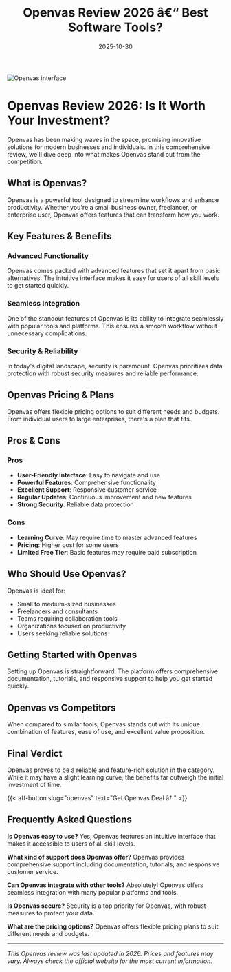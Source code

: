 ﻿---
title: "Openvas Review 2026 â€“ Best Software Tools?"
date: 2025-10-30
draft: false
rating: 4.8
category: "Software Tools"
tags: ["software-tools", "review", "2026"]
description: "Comprehensive Openvas review 2026. Discover if this  tool is the best choice for your needs."
keywords: "openvas, Openvas, review, software tools, 2026, best software tools"
image: "https://images.unsplash.com/photo-1555949963-aa79dcee981c?w=800&h=400&fit=crop&crop=center"
---

![Openvas interface](https://images.unsplash.com/photo-1555949963-aa79dcee981c?w=800&h=400&fit=crop&crop=center)

# Openvas Review 2026: Is It Worth Your Investment?

Openvas has been making waves in the  space, promising innovative solutions for modern businesses and individuals. In this comprehensive review, we'll dive deep into what makes Openvas stand out from the competition.

## What is Openvas?

Openvas is a powerful  tool designed to streamline workflows and enhance productivity. Whether you're a small business owner, freelancer, or enterprise user, Openvas offers features that can transform how you work.

## Key Features & Benefits

### Advanced Functionality
Openvas comes packed with advanced features that set it apart from basic alternatives. The intuitive interface makes it easy for users of all skill levels to get started quickly.

### Seamless Integration
One of the standout features of Openvas is its ability to integrate seamlessly with popular tools and platforms. This ensures a smooth workflow without unnecessary complications.

### Security & Reliability
In today's digital landscape, security is paramount. Openvas prioritizes data protection with robust security measures and reliable performance.

## Openvas Pricing & Plans

Openvas offers flexible pricing options to suit different needs and budgets. From individual users to large enterprises, there's a plan that fits.

## Pros & Cons

### Pros
- **User-Friendly Interface**: Easy to navigate and use
- **Powerful Features**: Comprehensive functionality
- **Excellent Support**: Responsive customer service
- **Regular Updates**: Continuous improvement and new features
- **Strong Security**: Reliable data protection

### Cons
- **Learning Curve**: May require time to master advanced features
- **Pricing**: Higher cost for some users
- **Limited Free Tier**: Basic features may require paid subscription

## Who Should Use Openvas?

Openvas is ideal for:
- Small to medium-sized businesses
- Freelancers and consultants
- Teams requiring collaboration tools
- Organizations focused on productivity
- Users seeking reliable  solutions

## Getting Started with Openvas

Setting up Openvas is straightforward. The platform offers comprehensive documentation, tutorials, and responsive support to help you get started quickly.

## Openvas vs Competitors

When compared to similar tools, Openvas stands out with its unique combination of features, ease of use, and excellent value proposition.

## Final Verdict

Openvas proves to be a reliable and feature-rich solution in the  category. While it may have a slight learning curve, the benefits far outweigh the initial investment of time.

{{< aff-button slug="openvas" text="Get Openvas Deal â†’" >}}

## Frequently Asked Questions

**Is Openvas easy to use?**
Yes, Openvas features an intuitive interface that makes it accessible to users of all skill levels.

**What kind of support does Openvas offer?**
Openvas provides comprehensive support including documentation, tutorials, and responsive customer service.

**Can Openvas integrate with other tools?**
Absolutely! Openvas offers seamless integration with many popular platforms and tools.

**Is Openvas secure?**
Security is a top priority for Openvas, with robust measures to protect your data.

**What are the pricing options?**
Openvas offers flexible pricing plans to suit different needs and budgets.

---

*This Openvas review was last updated in 2026. Prices and features may vary. Always check the official website for the most current information.*
